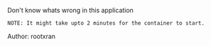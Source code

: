 Don't know whats wrong in this application

    NOTE: It might take upto 2 minutes for the container to start.

Author: rootxran
